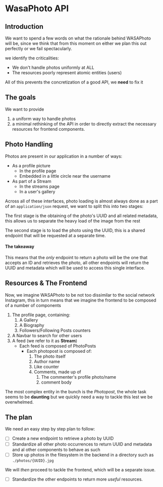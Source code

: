 # WasaPhoto API

## Introduction

We want to spend a few words on what the rationale behind WASAPhoto will be, since we 
think that from this moment on either we plan this out perfectly or we fail spectacularly.

we identify the criticalities:

- We don't handle photos uniformly at ALL
- The resources poorly represent atomic entities (users)

All of this prevents the concretization of a good API, we **need** to fix it

## The goals

We want to provide

1. a uniform way to handle photos
2. a minimal rethinking of the API in order to directly extract the necessary resources for frontend components.

## Photo Handling

Photos are present in our application in a number of ways:

- As a profile picture
  - In the profile page
  - Embedded in a little circle near the username
- As part of a Stream
  - In the streams page
  - In a user's gallery

Across all of these interfaces, photo loading is almost always done as a part of an 
`application/json` request, we want to split this into two stages:

The first stage is the obtaining of the photo's UUID and all related metadata, this allows 
us to separate the heavy load of the image from the rest

The second stage is to load the photo using the UUID, this is a shared endpoint that will 
be requested at a separate time.

#### The takeaway

This means that the *only* endpoint to return a photo will be the one that accepts 
an ID and retrieves the photo, all other endpoints will return the UUID and metadata 
which will be used to access this single interface.

## Resources & The Frontend

Now, we imagine WASAPhoto to be not too dissimilar to the social network Instagram,
this in turn means that we imagine the frontend to be composed of a number of components

1. The profile page, containing:
   1. A Gallery
   2. A Biography
   3. Followers/Following Posts counters
2. A Navbar to search for other users
3. A feed (we refer to it as **Stream**)
   - Each feed is composed of PhotoPosts
     - Each photopost is composed of:
       1. The photo itself
       2. Author name
       3. Like counter
       4. Comments, made up of
          1. The commenter's profile photo/name
          2. comment body 


The most complex entity in the bunch is the *Photopost*, the whole task seems to be 
**daunting** but we quickly need a way to tackle this lest we be overwhelmed.

## The plan

We need an easy step by step plan to follow:

- [ ] Create a new endpoint to retrieve a photo by UUID
- [ ] Standardize all other photo occurrences to return UUID and metadata and al other components to behave as such
- [ ] Store up photos in the filesystem in the backend in a directory such as `./photos/{UUID}.jpg`

We will *then* proceed to tackle the frontend, which will be a separate issue.
- [ ] Standardize the other endpoints to return more *useful* resources.



